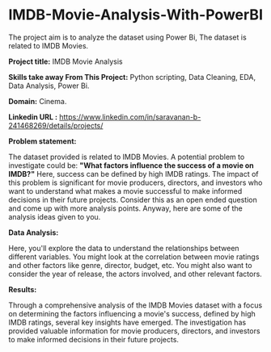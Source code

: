 # IMDB-Movie-Analysis-With-PowerBI
The project aim is to analyze the dataset using Power Bi, The dataset is related to IMDB Movies.

**Project title:** IMDB Movie Analysis

**Skills take away From This Project:** Python scripting, Data Cleaning, EDA, Data Analysis, Power Bi.

**Domain:** Cinema.

**Linkedin URL :** https://www.linkedin.com/in/saravanan-b-241468269/details/projects/

**Problem statement:**

The dataset provided is related to IMDB Movies. A potential problem to
investigate could be: **"What factors influence the success of a movie on IMDB?"**
Here, success can be defined by high IMDB ratings. The impact of this problem is
significant for movie producers, directors, and investors who want to understand
what makes a movie successful to make informed decisions in their future projects.
Consider this as an open ended question and come up with more analysis points.
Anyway, here are some of the analysis ideas given to you.

**Data Analysis:**

Here, you'll explore the data to understand the relationships between different
variables. You might look at the correlation between movie ratings and other
factors like genre, director, budget, etc. You might also want to consider the year of
release, the actors involved, and other relevant factors.

**Results:**

Through a comprehensive analysis of the IMDB Movies dataset with a focus on determining the factors influencing a movie's success, defined by high IMDB ratings, several key insights have emerged. The investigation has provided valuable information for movie producers, directors, and investors to make informed decisions in their future projects.

